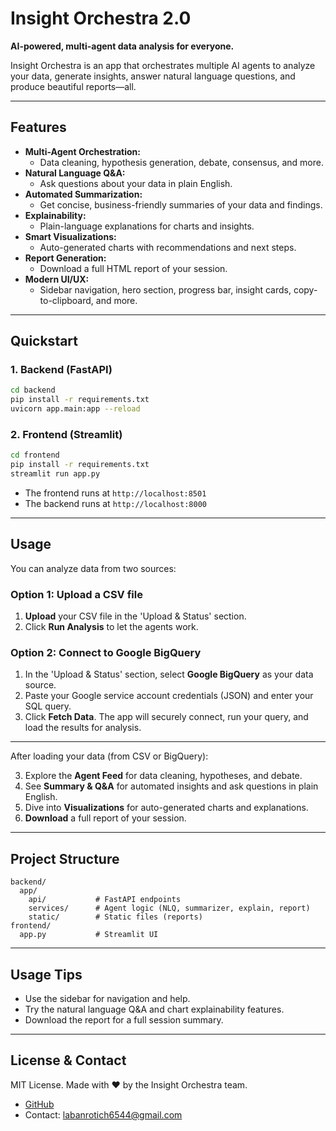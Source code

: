 # Insight Orchestra 2.0

**AI-powered, multi-agent data analysis for everyone.**

Insight Orchestra is an app that orchestrates multiple AI agents to analyze your data, generate insights, answer natural language questions, and produce beautiful reports—all.

---

## Features

- **Multi-Agent Orchestration:**
  - Data cleaning, hypothesis generation, debate, consensus, and more.
- **Natural Language Q&A:**
  - Ask questions about your data in plain English.
- **Automated Summarization:**
  - Get concise, business-friendly summaries of your data and findings.
- **Explainability:**
  - Plain-language explanations for charts and insights.
- **Smart Visualizations:**
  - Auto-generated charts with recommendations and next steps.
- **Report Generation:**
  - Download a full HTML report of your session.
- **Modern UI/UX:**
  - Sidebar navigation, hero section, progress bar, insight cards, copy-to-clipboard, and more.

---

## Quickstart

### 1. Backend (FastAPI)

```bash
cd backend
pip install -r requirements.txt
uvicorn app.main:app --reload
```

### 2. Frontend (Streamlit)

```bash
cd frontend
pip install -r requirements.txt
streamlit run app.py
```

- The frontend runs at `http://localhost:8501`
- The backend runs at `http://localhost:8000`

---

## Usage

You can analyze data from two sources:

### Option 1: Upload a CSV file
1. **Upload** your CSV file in the 'Upload & Status' section.
2. Click **Run Analysis** to let the agents work.

### Option 2: Connect to Google BigQuery
1. In the 'Upload & Status' section, select **Google BigQuery** as your data source.
2. Paste your Google service account credentials (JSON) and enter your SQL query.
3. Click **Fetch Data**. The app will securely connect, run your query, and load the results for analysis.

---

After loading your data (from CSV or BigQuery):

3. Explore the **Agent Feed** for data cleaning, hypotheses, and debate.
4. See **Summary & Q&A** for automated insights and ask questions in plain English.
5. Dive into **Visualizations** for auto-generated charts and explanations.
6. **Download** a full report of your session.

---

## Project Structure

```
backend/
  app/
    api/           # FastAPI endpoints
    services/      # Agent logic (NLQ, summarizer, explain, report)
    static/        # Static files (reports)
frontend/
  app.py           # Streamlit UI
```

---

## Usage Tips
- Use the sidebar for navigation and help.
- Try the natural language Q&A and chart explainability features.
- Download the report for a full session summary.

---

## License & Contact

MIT License. Made with ♥ by the Insight Orchestra team.

- [GitHub](https://github.com/laban254)
- Contact: labanrotich6544@gmail.com
